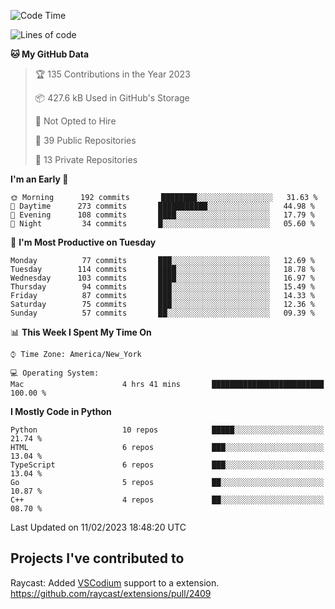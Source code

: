 <!--START_SECTION:waka-->
![Code Time](http://img.shields.io/badge/Code%20Time-242%20hrs%2056%20mins-blue)

![Lines of code](https://img.shields.io/badge/From%20Hello%20World%20I%27ve%20Written-3%20Million%20lines%20of%20code-blue)

**🐱 My GitHub Data** 

> 🏆 135 Contributions in the Year 2023
 > 
> 📦 427.6 kB Used in GitHub's Storage 
 > 
> 🚫 Not Opted to Hire
 > 
> 📜 39 Public Repositories 
 > 
> 🔑 13 Private Repositories  
 > 
**I'm an Early 🐤** 

```text
🌞 Morning      192 commits       ████████░░░░░░░░░░░░░░░░░   31.63 % 
🌆 Daytime      273 commits       ███████████░░░░░░░░░░░░░░   44.98 % 
🌃 Evening      108 commits       ████░░░░░░░░░░░░░░░░░░░░░   17.79 % 
🌙 Night         34 commits       █░░░░░░░░░░░░░░░░░░░░░░░░   05.60 % 

```
📅 **I'm Most Productive on Tuesday** 

```text
Monday          77 commits       ███░░░░░░░░░░░░░░░░░░░░░░   12.69 % 
Tuesday        114 commits       ████░░░░░░░░░░░░░░░░░░░░░   18.78 % 
Wednesday      103 commits       ████░░░░░░░░░░░░░░░░░░░░░   16.97 % 
Thursday        94 commits       ███░░░░░░░░░░░░░░░░░░░░░░   15.49 % 
Friday          87 commits       ███░░░░░░░░░░░░░░░░░░░░░░   14.33 % 
Saturday        75 commits       ███░░░░░░░░░░░░░░░░░░░░░░   12.36 % 
Sunday          57 commits       ██░░░░░░░░░░░░░░░░░░░░░░░   09.39 % 

```


📊 **This Week I Spent My Time On** 

```text
⌚︎ Time Zone: America/New_York

💻 Operating System: 
Mac                      4 hrs 41 mins       █████████████████████████   100.00 % 

```

**I Mostly Code in Python** 

```text
Python                   10 repos            █████░░░░░░░░░░░░░░░░░░░░   21.74 % 
HTML                     6 repos             ███░░░░░░░░░░░░░░░░░░░░░░   13.04 % 
TypeScript               6 repos             ███░░░░░░░░░░░░░░░░░░░░░░   13.04 % 
Go                       5 repos             ██░░░░░░░░░░░░░░░░░░░░░░░   10.87 % 
C++                      4 repos             ██░░░░░░░░░░░░░░░░░░░░░░░   08.70 % 

```



 Last Updated on 11/02/2023 18:48:20 UTC
<!--END_SECTION:waka-->

## Projects I've contributed to
Raycast: Added [VSCodium](https://github.com/VSCodium/vscodium) support to a extension. https://github.com/raycast/extensions/pull/2409
